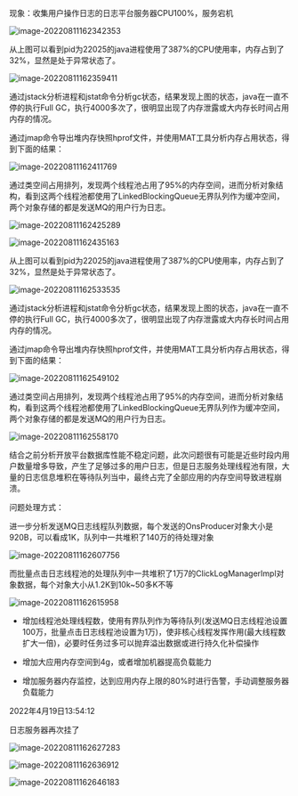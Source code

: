 现象：收集用户操作日志的日志平台服务器CPU100%，服务宕机

![image-20220811162342353](https://alex-img-1253982387.cos.ap-nanjing.myqcloud.com/Typora-wm/202208111623399.png)

从上图可以看到pid为22025的java进程使用了387%的CPU使用率，内存占到了32%，显然是处于异常状态了。

![image-20220811162359411](https://alex-img-1253982387.cos.ap-nanjing.myqcloud.com/Typora-wm/202208111623457.png)

通过jstack分析进程和jstat命令分析gc状态，结果发现上图的状态，java在一直不停的执行Full GC，执行4000多次了，很明显出现了内存泄露或大内存长时间占用内存的情况。

通过jmap命令导出堆内存快照hprof文件，并使用MAT工具分析内存占用状态，得到下面的结果：

![image-20220811162411769](https://alex-img-1253982387.cos.ap-nanjing.myqcloud.com/Typora-wm/202208111624817.png)

通过类空间占用排列，发现两个线程池占用了95%的内存空间，进而分析对象结构，看到这两个线程池都使用了LinkedBlockingQueue无界队列作为缓冲空间，两个对象存储的都是发送MQ的用户行为日志。

![image-20220811162425289](https://alex-img-1253982387.cos.ap-nanjing.myqcloud.com/Typora-wm/202208111624342.png)

![image-20220811162435163](https://alex-img-1253982387.cos.ap-nanjing.myqcloud.com/Typora-wm/202208111624209.png)

从上图可以看到pid为22025的java进程使用了387%的CPU使用率，内存占到了32%，显然是处于异常状态了。

![image-20220811162533535](https://alex-img-1253982387.cos.ap-nanjing.myqcloud.com/Typora-wm/202208111625585.png)

通过jstack分析进程和jstat命令分析gc状态，结果发现上图的状态，java在一直不停的执行Full GC，执行4000多次了，很明显出现了内存泄露或大内存长时间占用内存的情况。

通过jmap命令导出堆内存快照hprof文件，并使用MAT工具分析内存占用状态，得到下面的结果：

![image-20220811162549102](https://alex-img-1253982387.cos.ap-nanjing.myqcloud.com/Typora-wm/202208111625154.png)

通过类空间占用排列，发现两个线程池占用了95%的内存空间，进而分析对象结构，看到这两个线程池都使用了LinkedBlockingQueue无界队列作为缓冲空间，两个对象存储的都是发送MQ的用户行为日志。

![image-20220811162558170](https://alex-img-1253982387.cos.ap-nanjing.myqcloud.com/Typora-wm/202208111625225.png)

结合之前分析开放平台数据库性能不稳定问题，此次问题很有可能是近些时段内用户数量增多导致，产生了足够过多的用户日志，但是日志服务处理线程池有限，大量的日志信息堆积在等待队列当中，最终占完了全部应用的内存空间导致进程崩溃。


问题处理方式：

进一步分析发送MQ日志线程队列数据，每个发送的OnsProducer对象大小是920B，可以看成1K，队列中一共堆积了140万的待处理对象

![image-20220811162607756](https://alex-img-1253982387.cos.ap-nanjing.myqcloud.com/Typora-wm/202208111626821.png)

而批量点击日志线程池的处理队列中一共堆积了1万7的ClickLogManagerImpl对象数据，每个对象大小从1.2K到10k~50多K不等

![image-20220811162615958](https://alex-img-1253982387.cos.ap-nanjing.myqcloud.com/Typora-wm/202208111626025.png)

* 增加线程池处理线程数，使用有界队列作为等待队列(发送MQ日志线程池设置100万，批量点击日志线程池设置为1万)，使非核心线程发挥作用(最大线程数扩大一倍)，必要时任务过多可以抛弃溢出数据或进行持久化补偿操作

* 增加大应用内存空间到4g，或者增加机器提高负载能力
* 增加服务器内存监控，达到应用内存上限的80%时进行告警，手动调整服务器负载能力


2022年4月19日13:54:12

日志服务器再次挂了

![image-20220811162627283](https://alex-img-1253982387.cos.ap-nanjing.myqcloud.com/Typora-wm/202208111626323.png)

![image-20220811162636912](https://alex-img-1253982387.cos.ap-nanjing.myqcloud.com/Typora-wm/202208111626966.png)

![image-20220811162646183](https://alex-img-1253982387.cos.ap-nanjing.myqcloud.com/Typora-wm/202208111626224.png)
